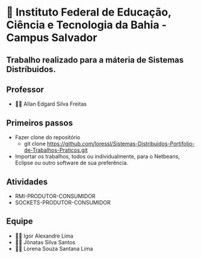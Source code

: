 # :school: Instituto Federal de Educação, Ciência e Tecnologia da Bahia - Campus Salvador

## Trabalho realizado para a máteria de Sistemas Distríbuidos.

## Professor

- :teacher: Allan Edgard Silva Freitas 

## Primeiros passos

- Fazer clone do repositório
  - git clone https://github.com/loressl/Sistemas-Distribuidos-Portifolio-de-Trabalhos-Praticos.git
- Importar os trabalhos, todos ou individualmente, para o Netbeans, Eclipse ou outro software de sua preferência.


## Atividades

- RMI-PRODUTOR-CONSUMIDOR
- SOCKETS-PRODUTOR-CONSUMIDOR

## Equipe

- :raising_hand_man: Igor Alexandre Lima
- :raising_hand_man: Jônatas Silva Santos
- :raising_hand_woman: Lorena Souza Santana Lima
